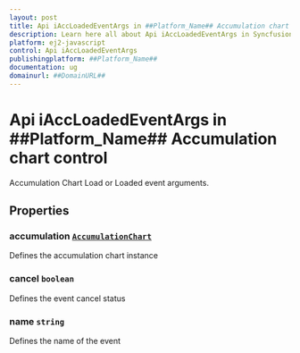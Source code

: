 ```yaml
---
layout: post
title: Api iAccLoadedEventArgs in ##Platform_Name## Accumulation chart control | Syncfusion
description: Learn here all about Api iAccLoadedEventArgs in Syncfusion ##Platform_Name## Accumulation chart control of Syncfusion Essential JS 2 and more.
platform: ej2-javascript
control: Api iAccLoadedEventArgs 
publishingplatform: ##Platform_Name##
documentation: ug
domainurl: ##DomainURL##
---
```


# Api iAccLoadedEventArgs in ##Platform_Name## Accumulation chart control

Accumulation Chart Load or Loaded event arguments.

## Properties

### accumulation [`AccumulationChart`](./api-accumulationChart.html)

Defines the accumulation chart instance

### cancel `boolean`

Defines the event cancel status

### name `string`

Defines the name of the event
